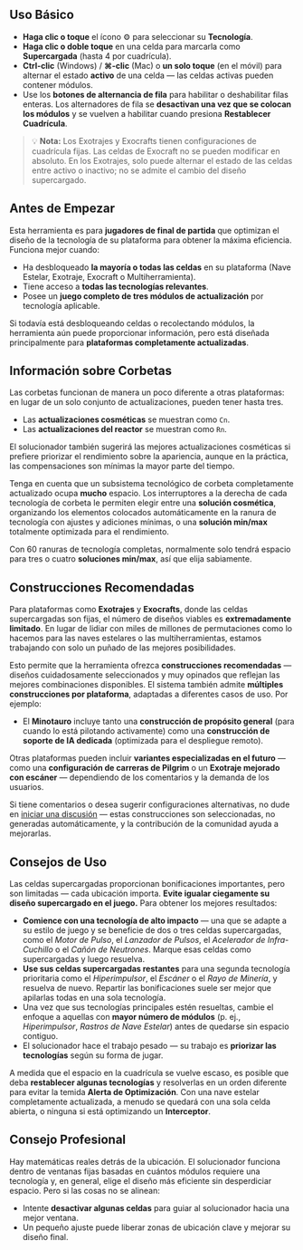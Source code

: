 ## Uso Básico

- **Haga clic o toque** el ícono ⚙️ para seleccionar su **Tecnología**.
- **Haga clic o doble toque** en una celda para marcarla como **Supercargada** (hasta 4 por cuadrícula).
- **Ctrl-clic** (Windows) / **⌘-clic** (Mac) o **un solo toque** (en el móvil) para alternar el estado **activo** de una celda — las celdas activas pueden contener módulos.
- Use los **botones de alternancia de fila** para habilitar o deshabilitar filas enteras. Los alternadores de fila se **desactivan una vez que se colocan los módulos** y se vuelven a habilitar cuando presiona **Restablecer Cuadrícula**.

> 💡 **Nota:** Los Exotrajes y Exocrafts tienen configuraciones de cuadrícula fijas. Las celdas de Exocraft no se pueden modificar en absoluto. En los Exotrajes, solo puede alternar el estado de las celdas entre activo o inactivo; no se admite el cambio del diseño supercargado.

## Antes de Empezar

Esta herramienta es para **jugadores de final de partida** que optimizan el diseño de la tecnología de su plataforma para obtener la máxima eficiencia. Funciona mejor cuando:

- Ha desbloqueado **la mayoría o todas las celdas** en su plataforma (Nave Estelar, Exotraje, Exocraft o Multiherramienta).
- Tiene acceso a **todas las tecnologías relevantes**.
- Posee un **juego completo de tres módulos de actualización** por tecnología aplicable.

Si todavía está desbloqueando celdas o recolectando módulos, la herramienta aún puede proporcionar información, pero está diseñada principalmente para **plataformas completamente actualizadas**.

## Información sobre Corbetas

Las corbetas funcionan de manera un poco diferente a otras plataformas: en lugar de un solo conjunto de actualizaciones, pueden tener hasta tres.

- Las **actualizaciones cosméticas** se muestran como `Cn`.
- Las **actualizaciones del reactor** se muestran como `Rn`.

El solucionador también sugerirá las mejores actualizaciones cosméticas si prefiere priorizar el rendimiento sobre la apariencia, aunque en la práctica, las compensaciones son mínimas la mayor parte del tiempo.

Tenga en cuenta que un subsistema tecnológico de corbeta completamente actualizado ocupa **mucho** espacio. Los interruptores a la derecha de cada tecnología de corbeta le permiten elegir entre una **solución cosmética**, organizando los elementos colocados automáticamente en la ranura de tecnología con ajustes y adiciones mínimas, o una **solución min/max** totalmente optimizada para el rendimiento.

Con 60 ranuras de tecnología completas, normalmente solo tendrá espacio para tres o cuatro **soluciones min/max**, así que elija sabiamente.

## Construcciones Recomendadas

Para plataformas como **Exotrajes** y **Exocrafts**, donde las celdas supercargadas son fijas, el número de diseños viables es **extremadamente limitado**. En lugar de lidiar con miles de millones de permutaciones como lo hacemos para las naves estelares o las multiherramientas, estamos trabajando con solo un puñado de las mejores posibilidades.

Esto permite que la herramienta ofrezca **construcciones recomendadas** — diseños cuidadosamente seleccionados y muy opinados que reflejan las mejores combinaciones disponibles. El sistema también admite **múltiples construcciones por plataforma**, adaptadas a diferentes casos de uso. Por ejemplo:

- El **Minotauro** incluye tanto una **construcción de propósito general** (para cuando lo está pilotando activamente) como una **construcción de soporte de IA dedicada** (optimizada para el despliegue remoto).

Otras plataformas pueden incluir **variantes especializadas en el futuro** — como una **configuración de carreras de Pilgrim** o un **Exotraje mejorado con escáner** — dependiendo de los comentarios y la demanda de los usuarios.

Si tiene comentarios o desea sugerir configuraciones alternativas, no dude en [iniciar una discusión](https://github.com/jbelew/nms_optimizer-web/discussions) — estas construcciones son seleccionadas, no generadas automáticamente, y la contribución de la comunidad ayuda a mejorarlas.

## Consejos de Uso

Las celdas supercargadas proporcionan bonificaciones importantes, pero son limitadas — cada ubicación importa. **Evite igualar ciegamente su diseño supercargado en el juego.** Para obtener los mejores resultados:

- **Comience con una tecnología de alto impacto** — una que se adapte a su estilo de juego y se beneficie de dos o tres celdas supercargadas, como el _Motor de Pulso_, el _Lanzador de Pulsos_, el _Acelerador de Infra-Cuchillo_ o el _Cañón de Neutrones_.
  Marque esas celdas como supercargadas y luego resuelva.
- **Use sus celdas supercargadas restantes** para una segunda tecnología prioritaria como el _Hiperimpulsor_, el _Escáner_ o el _Rayo de Minería_, y resuelva de nuevo. Repartir las bonificaciones suele ser mejor que apilarlas todas en una sola tecnología.
- Una vez que sus tecnologías principales estén resueltas, cambie el enfoque a aquellas con **mayor número de módulos** (p. ej., _Hiperimpulsor_, _Rastros de Nave Estelar_) antes de quedarse sin espacio contiguo.
- El solucionador hace el trabajo pesado — su trabajo es **priorizar las tecnologías** según su forma de jugar.

A medida que el espacio en la cuadrícula se vuelve escaso, es posible que deba **restablecer algunas tecnologías** y resolverlas en un orden diferente para evitar la temida **Alerta de Optimización**. Con una nave estelar completamente actualizada, a menudo se quedará con una sola celda abierta, o ninguna si está optimizando un **Interceptor**.

## Consejo Profesional

Hay matemáticas reales detrás de la ubicación. El solucionador funciona dentro de ventanas fijas basadas en cuántos módulos requiere una tecnología y, en general, elige el diseño más eficiente sin desperdiciar espacio. Pero si las cosas no se alinean:

- Intente **desactivar algunas celdas** para guiar al solucionador hacia una mejor ventana.
- Un pequeño ajuste puede liberar zonas de ubicación clave y mejorar su diseño final.